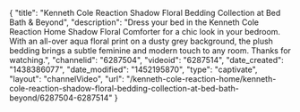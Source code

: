 {
    "title": "Kenneth Cole Reaction Shadow Floral Bedding Collection at Bed Bath & Beyond",
    "description": "Dress your bed in the Kenneth Cole Reaction Home Shadow Floral Comforter for a chic look in your bedroom. With an all-over aqua floral print on a dusty grey background, the plush bedding brings a subtle feminine and modern touch to any room. Thanks for watching.",
    "channelid": "6287504",
    "videoid": "6287514",
    "date_created": "1438386077",
    "date_modified": "1452195870",
    "type": "captivate",
    "layout": "channelVideo",
    "url": "\/kenneth-cole-reaction-home\/kenneth-cole-reaction-shadow-floral-bedding-collection-at-bed-bath-beyond\/6287504-6287514"
}